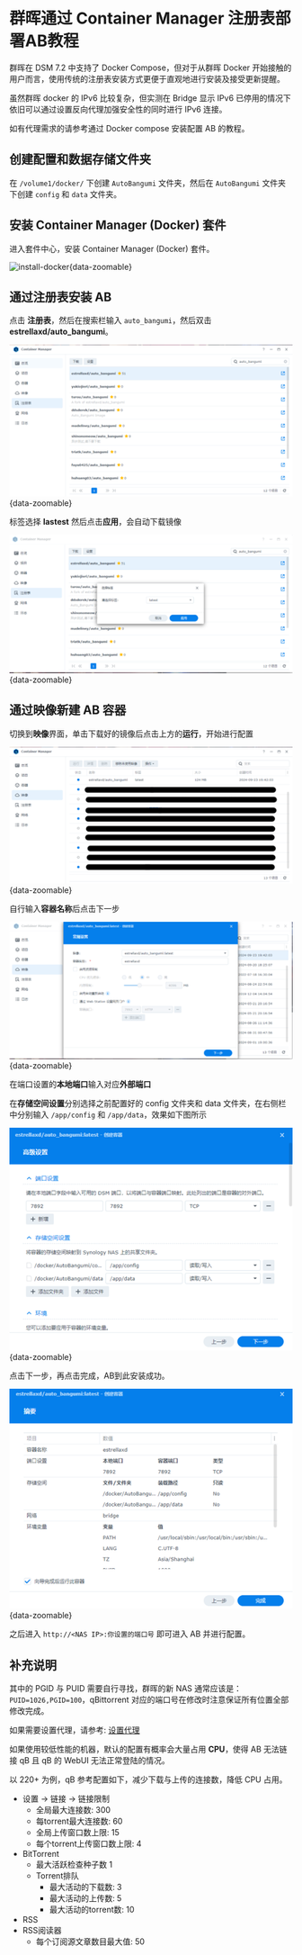 # 群晖通过 Container Manager 注册表部署AB教程

群晖在 DSM 7.2 中支持了 Docker Compose，但对于从群晖 Docker 开始接触的用户而言，使用传统的注册表安装方式更便于直观地进行安装及接受更新提醒。

虽然群晖 docker 的 IPv6 比较复杂，但实测在 Bridge 显示 IPv6 已停用的情况下依旧可以通过设置反向代理加强安全性的同时进行 IPv6 连接。

如有代理需求的请参考通过 Docker compose 安装配置 AB 的教程。

## 创建配置和数据存储文件夹

在 `/volume1/docker/` 下创建 `AutoBangumi` 文件夹，然后在 `AutoBangumi` 文件夹下创建 `config` 和 `data` 文件夹。

## 安装 Container Manager (Docker) 套件

进入套件中心，安装 Container Manager (Docker) 套件。

![install-docker](../image/dsm/install-docker.png){data-zoomable}

## 通过注册表安装 AB

点击 **注册表**，然后在搜索栏输入 `auto_bangumi`，然后双击 **estrellaxd/auto_bangumi**。

![new-compose](../image/dsm_new_ver/1.png){data-zoomable}

标签选择 **lastest** 然后点击**应用**，会自动下载镜像

![new-compose](../image/dsm_new_ver/2.png){data-zoomable}

## 通过映像新建 AB 容器

切换到**映像**界面，单击下载好的镜像后点击上方的**运行**，开始进行配置

![new-compose](../image/dsm_new_ver/3.png){data-zoomable}

自行输入**容器名称**后点击下一步

![new-compose](../image/dsm_new_ver/4.png){data-zoomable}

在端口设置的**本地端口**输入对应**外部端口**

在**存储空间设置**分别选择之前配置好的 config 文件夹和 data 文件夹，在右侧栏中分别输入 `/app/config` 和 `/app/data`，效果如下图所示

![new-compose](../image/dsm_new_ver/5.png){data-zoomable}

点击下一步，再点击完成，AB到此安装成功。

![new-compose](../image/dsm_new_ver/6.png){data-zoomable}

之后进入 `http://<NAS IP>:你设置的端口号` 即可进入 AB 并进行配置。

## 补充说明

其中的 PGID 与 PUID 需要自行寻找，群晖的新 NAS 通常应该是：`PUID=1026,PGID=100`，qBittorrent 对应的端口号在修改时注意保证所有位置全部修改完成。

如果需要设置代理，请参考: [设置代理](../config/proxy)

如果使用较低性能的机器，默认的配置有概率会大量占用 **CPU**，使得 AB 无法链接 qB 且 qB 的 WebUI 无法正常登陆的情况。

以 220+ 为例，qB 参考配置如下，减少下载与上传的连接数，降低 CPU 占用。

- 设置 -> 链接 -> 链接限制
  - 全局最大连接数: 300
  - 每torrent最大连接数: 60
  - 全局上传窗口数上限: 15
  - 每个torrent上传窗口数上限: 4
- BitTorrent
  - 最大活跃检查种子数 1
  - Torrent排队
    - 最大活动的下载数: 3
    - 最大活动的上传数: 5
    - 最大活动的torrent数: 10
- RSS
- RSS阅读器
  - 每个订阅源文章数目最大值: 50

